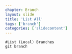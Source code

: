 ```yaml
---
chapter: Branch
layout: slide
title: 'List All'
tags: ['branch']
categories: ['slidecontent']
---
```


	#List (Local) Branches
	git branch

	

<!--
	#List remote branches
	git branch -r

	#List all branches
	git branch -a

	#List upstream branches
	git ls-remote origin
-->
